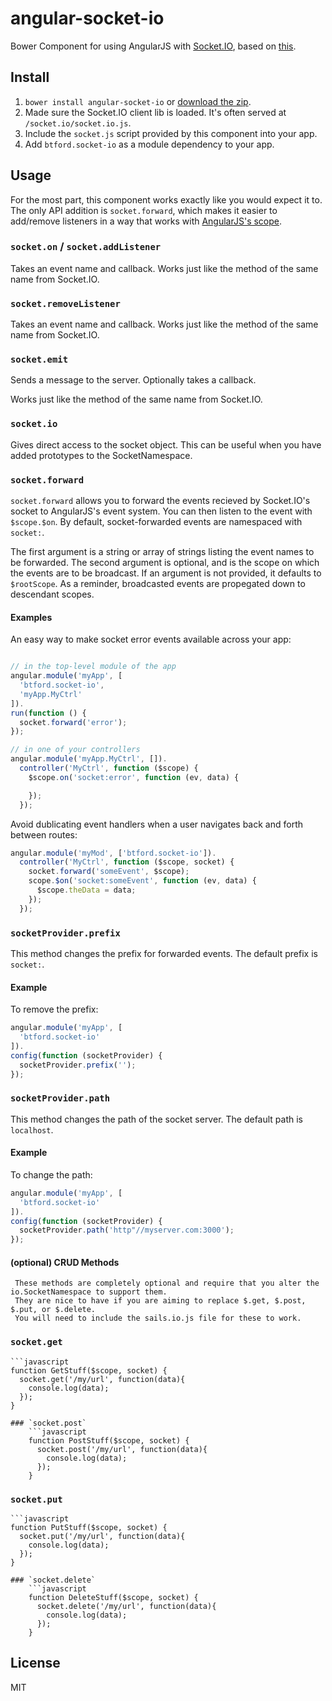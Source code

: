 # angular-socket-io
Bower Component for using AngularJS with [Socket.IO](http://socket.io/), based on [this](http://briantford.com/blog/angular-socket-io.html).


## Install

1. `bower install angular-socket-io` or [download the zip](https://github.com/btford/angular-socket-io/archive/master.zip).
2. Made sure the Socket.IO client lib is loaded. It's often served at `/socket.io/socket.io.js`.
3. Include the `socket.js` script provided by this component into your app.
4. Add `btford.socket-io` as a module dependency to your app.


## Usage

For the most part, this component works exactly like you would expect it to.
The only API addition is `socket.forward`, which makes it easier to add/remove listeners in a way that works with [AngularJS's scope](http://docs.angularjs.org/api/ng.$rootScope.Scope).

### `socket.on` / `socket.addListener`
Takes an event name and callback.
Works just like the method of the same name from Socket.IO.

### `socket.removeListener`
Takes an event name and callback.
Works just like the method of the same name from Socket.IO.

### `socket.emit`
Sends a message to the server.
Optionally takes a callback.

Works just like the method of the same name from Socket.IO.

### `socket.io`
Gives direct access to the socket object.
This can be useful when you have added prototypes to the SocketNamespace.

### `socket.forward`

`socket.forward` allows you to forward the events recieved by Socket.IO's socket to AngularJS's event system.
You can then listen to the event with `$scope.$on`.
By default, socket-forwarded events are namespaced with `socket:`.

The first argument is a string or array of strings listing the event names to be forwarded.
The second argument is optional, and is the scope on which the events are to be broadcast.
If an argument is not provided, it defaults to `$rootScope`.
As a reminder, broadcasted events are propegated down to descendant scopes.

#### Examples

An easy way to make socket error events available across your app:

```javascript

// in the top-level module of the app
angular.module('myApp', [
  'btford.socket-io',
  'myApp.MyCtrl'
]).
run(function () {
  socket.forward('error');
});

// in one of your controllers
angular.module('myApp.MyCtrl', []).
  controller('MyCtrl', function ($scope) {
    $scope.on('socket:error', function (ev, data) {

    });
  });
```

Avoid dublicating event handlers when a user navigates back and forth between routes:

```javascript
angular.module('myMod', ['btford.socket-io']).
  controller('MyCtrl', function ($scope, socket) {
    socket.forward('someEvent', $scope);
    scope.$on('socket:someEvent', function (ev, data) {
      $scope.theData = data;
    });
  });
```

### `socketProvider.prefix`

This method changes the prefix for forwarded events.
The default prefix is `socket:`.

#### Example

To remove the prefix:

```javascript
angular.module('myApp', [
  'btford.socket-io'
]).
config(function (socketProvider) {
  socketProvider.prefix('');
});
```

### `socketProvider.path`

This method changes the path of the socket server.
The default path is `localhost`.

#### Example

To change the path:

```javascript
angular.module('myApp', [
  'btford.socket-io'
]).
config(function (socketProvider) {
  socketProvider.path('http"//myserver.com:3000');
});
```
#### (optional) CRUD Methods
     These methods are completely optional and require that you alter the io.SocketNamespace to support them.
     They are nice to have if you are aiming to replace $.get, $.post, $.put, or $.delete.
     You will need to include the sails.io.js file for these to work.

### `socket.get`
    ```javascript
    function GetStuff($scope, socket) {
      socket.get('/my/url', function(data){
        console.log(data);
      });
    }
```
### `socket.post`
    ```javascript
    function PostStuff($scope, socket) {
      socket.post('/my/url', function(data){
        console.log(data);
      });
    }
```
### `socket.put`
    ```javascript
    function PutStuff($scope, socket) {
      socket.put('/my/url', function(data){
        console.log(data);
      });
    }
```
### `socket.delete`
    ```javascript
    function DeleteStuff($scope, socket) {
      socket.delete('/my/url', function(data){
        console.log(data);
      });
    }
```

## License
MIT
